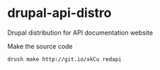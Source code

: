 drupal-api-distro
====

Drupal distribution for API documentation website

Make the source code

    drush make http://git.io/xkCu redapi
